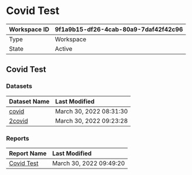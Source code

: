 



# Covid Test

|Workspace ID|9f1a9b15-df26-4cab-80a9-7daf42f42c96|
| :--- | :--- |
|Type|Workspace|
|State|Active|

## Covid Test

### Datasets

|Dataset Name|Last Modified|
| :--- | :--- |
|[covid](../Datasets/covid.md)|March 30, 2022 08:31:30|
|[2covid](../Datasets/2covid.md)|March 30, 2022 09:23:28|

### Reports

|Report Name|Last Modified|
| :--- | :--- |
|[Covid Test](../Reports/Covid-Test.md)|March 30, 2022 09:49:20|
